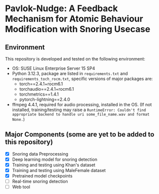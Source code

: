 # Pavlok-Nudge: A Feedback Mechanism for Atomic Behaviour Modification with Snoring Usecase

## Environment
This repository is developed and tested on the following environment:
- OS: SUSE Linux Enterprise Server 15 SP4
- Python 3.12.3, package are listed in `requirements.txt` and `requirements_toch_rocm.txt`, specific versions of major packages are:
    - torch==2.4.1+rocm6.1
    - torchaudio==2.4.1+rocm6.1
    - torchmetrics==1.4.1
    - pytorch-lightning==2.4.0
- ffmpeg 4.4.1, required for audio processing, installed in the OS. (If not installed, training/testing may raise a `RuntimeError: Couldn't find appropriate backend to handle uri some_file_name.wav and format None.`)

## Major Components (some are yet to be added to this repository)
- [x] Snoring data Preprocessing
- [x] Deep learning model for snoring detection
- [x] Training and testing using Khan's dataset
- [x] Training and testing using MaleFemale dataset
- [x] Pretrained model checkpoints
- [ ] Real-time snoring detection
- [ ] Web tool